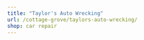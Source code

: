 ```yaml
---
title: "Taylor's Auto Wrecking"
url: /cottage-grove/taylors-auto-wrecking/
shop: car repair
---
```

